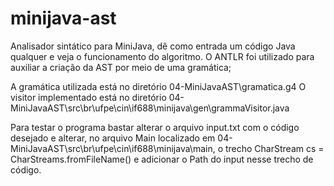 # minijava-ast
Analisador sintático para MiniJava, dê como entrada um código Java qualquer e veja o funcionamento do algoritmo.
O ANTLR foi utilizado para auxiliar a criação da AST por meio de uma gramática;

A gramática utilizada está no diretório 04-MiniJavaAST\gramatica.g4 
O visitor implementado está no diretório 04-MiniJavaAST\src\br\ufpe\cin\if688\minijava\gen\grammaVisitor.java

Para testar o programa bastar alterar o arquivo input.txt com o código desejado e alterar, no arquivo Main localizado em 04-MiniJavaAST\src\br\ufpe\cin\if688\minijava\main, o trecho CharStream cs = CharStreams.fromFileName() e adicionar o Path do input nesse trecho de código.